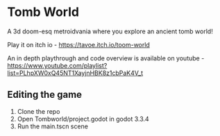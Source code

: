 
# Tomb World

A 3d doom-esq metroidvania where you explore an ancient tomb world!

Play it on itch io - https://tavoe.itch.io/toom-world

An in depth playthrough and code overview is available on youtube - https://www.youtube.com/playlist?list=PLhpXW0xQ45NT1XayjnHBK8z1cbPaK4V_t

## Editing the game

1. Clone the repo
2. Open Tombworld/project.godot in godot 3.3.4
3. Run the main.tscn scene
